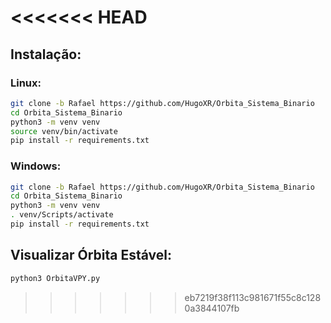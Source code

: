 <<<<<<< HEAD
=======

## Instalação:

### Linux:

```bash
git clone -b Rafael https://github.com/HugoXR/Orbita_Sistema_Binario
cd Orbita_Sistema_Binario
python3 -m venv venv
source venv/bin/activate
pip install -r requirements.txt

```

### Windows:

```bash
git clone -b Rafael https://github.com/HugoXR/Orbita_Sistema_Binario
cd Orbita_Sistema_Binario
python3 -m venv venv
. venv/Scripts/activate
pip install -r requirements.txt

```

## Visualizar Órbita Estável:
```bash
python3 OrbitaVPY.py
```
>>>>>>> eb7219f38f113c981671f55c8c1280a3844107fb
